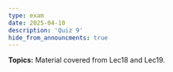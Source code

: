 ```yaml
---
type: exam
date: 2025-04-10
description: 'Quiz 9'
hide_from_announcments: true
---
```

**Topics:**
Material covered from Lec18 and Lec19.

